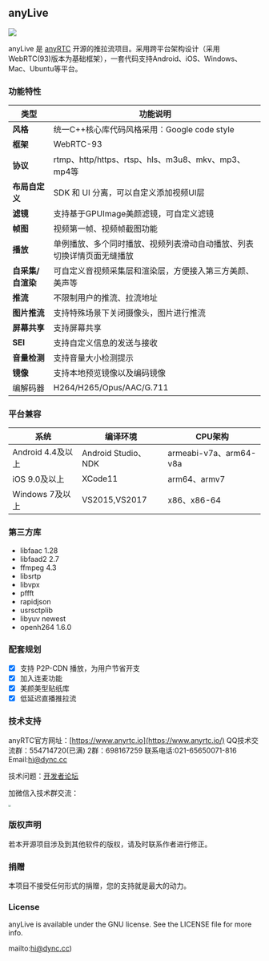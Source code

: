 ## anyLive

![](https://teameeting.oss-cn-shanghai.aliyuncs.com/ar/github-source/anylive-logo.png)

anyLive 是 [anyRTC](https://www.anyrtc.io/) 开源的推拉流项目。采用跨平台架构设计（采用WebRTC(93)版本为基础框架），一套代码支持Android、iOS、Windows、Mac、Ubuntu等平台。



### 功能特性

| 类型              | 功能说明                                                     |
| ----------------- | ------------------------------------------------------------ |
| **风格**          | 统一C++核心库代码风格采用：Google code style                 |
| **框架**          | WebRTC-93                                                    |
| **协议**          | rtmp、http/https、rtsp、hls、m3u8、mkv、mp3、mp4等           |
| **布局自定义**    | SDK 和 UI 分离，可以自定义添加视频UI层                       |
| **滤镜**          | 支持基于GPUImage美颜滤镜，可自定义滤镜                       |
| **帧图**          | 视频第一帧、视频帧截图功能                                   |
| **播放**          | 单例播放、多个同时播放、视频列表滑动自动播放、列表切换详情页面无缝播放 |
| **自采集/自渲染** | 可自定义音视频采集层和渲染层，方便接入第三方美颜、美声等     |
| **推流**          | 不限制用户的推流、拉流地址                                   |
| **图片推流**      | 支持特殊场景下关闭摄像头，图片进行推流                       |
| **屏幕共享**      | 支持屏幕共享                                                 |
| **SEI**           | 支持自定义信息的发送与接收                                   |
| **音量检测**      | 支持音量大小检测提示                                         |
| **镜像**      | 支持本地预览镜像以及编码镜像                                         |
| 编解码器 | H264/H265/Opus/AAC/G.711 |

### 平台兼容

| 系统              | 编译环境            | CPU架构                |
| ----------------- | ------------------- | ---------------------- |
| Android 4.4及以上 | Android Studio、NDK | armeabi-v7a、arm64-v8a |
| iOS 9.0及以上     | XCode11             | arm64、armv7           |
| Windows 7及以上   | VS2015,VS2017       | x86、x86-64            |

### 第三方库

- libfaac 1.28
- libfaad2 2.7
- ffmpeg 4.3
- libsrtp
- libvpx
- pffft
- rapidjson
- usrsctplib
- libyuv newest
- openh264 1.6.0

### 配套规划

- [x]  支持 P2P-CDN 播放，为用户节省开支
- [x] 加入连麦功能
- [x] 美颜美型贴纸库
- [x] 低延迟直播推拉流

### 技术支持 

anyRTC官方网址：[https://www.anyrtc.io](https://www.anyrtc.io/)
QQ技术交流群：554714720(已满)  2群：698167259
联系电话:021-65650071-816
Email:[hi@dync.cc]()

技术问题：[开发者论坛](https://bbs.anyrtc.io/)

加微信入技术群交流：

<img src="https://teameeting.oss-cn-shanghai.aliyuncs.com/ar/github-source/weixincustomer.png" style="zoom:30%;" />

### 版权声明

若本开源项目涉及到其他软件的版权，请及时联系作者进行修正。

### 捐赠

本项目不接受任何形式的捐赠，您的支持就是最大的动力。

### License

anyLive is available under the GNU license. See the LICENSE file for more info.

mailto:hi@dync.cc)
